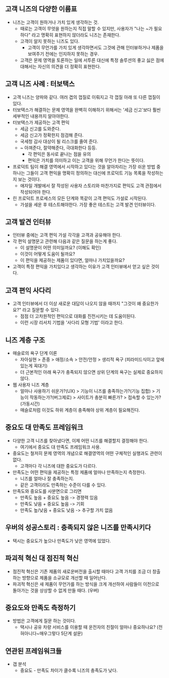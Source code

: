## 고객 니즈의 다양한 이름표
- 니즈는 고객이 원하거나 가치 있게 생각하는 것.
	- 때로는 고객이 무엇을 원하는지 직접 말할 수 있지만, 사용자가 "나는 ~가 필요하다" 라고 명확히 표현하지 않더라도 니즈는 존재한다.
	- 고객이 알지 못하는 니즈도 있다.
		- 고객이 무언가를 가치 있게 생각하면서도 그것에 관해 인터뷰하거나 제품을 보여주기 전에는 인지하지 못하는 경우.
	- 고객은 문제 영역을 토론하는 일에 서투른 대신에 특정 솔루션의 좋고 싫은 점에 대해서는 자신의 의견을 더 정확히 표현한다.

## 고객 니즈 사례 : 터보택스
- 고객 니즈는 양파와 같다. 여러 겹의 껍질로 이뤄지고 각 껍질 아래 또 다른 껍질이 있다.
- 터보택스가 해결하는 문제 영역을 완벽히 이해하기 위해서는 '세금 신고'보다 훨씬 세부적인 내용까지 알아야한다.
- 터보택스가 제공하는 고객 편익
	- 세금 신고를 도와준다.
	- 세금 신고가 정확한지 점검해 준다.
	- 국세청 감사 대상이 될 리스크를 줄여 준다.
	- ~ 아껴준다, 절약해준다, 극대화한다 등등.
		- 각 편익은 동사로 끝나는 점을 유의
		- 편익은 가치를 의미하고 이는 고객을 위해 무언가 한다는 뜻이다.
- 프로덕트 팀이 해결 영역에서 시작하고 있다는 것을 알아차리는 가장 쉬운 방법 중 하나는 그들이 고객 편익을 명확히 정의하는 대신에 프로덕트 기능 목록을 작성하는지 보는 것이다.
	- 애자일 개발에서 잘 작성된 사용자 스토리와 마찬가지로 편익도 고객 관점에서 작성되어야 한다.
- 린 프로덕트 프로세스의 모든 단계와 똑같이 고객 편익도 가설로 시작된다.
	- 가설을 세운 후 테스트해야한다. 가장 좋은 테스트는 고객 발견 인터뷰이다.

## 고객 발견 인터뷰
- 인터뷰 중에는 고객 편익 가설 각각을 고객과 공유해야 한다.
- 각 편익 설명문고 관련해 다음과 같은 질문을 하는게 좋다.
	- 이 설명문이 어떤 의미일까요? (이해도 확인)
	- 이것이 어떻게 도움이 될까요?
	- 이 편익을 제공하는 제품이 있다면, 얼마나 가치있을까요?
- 고객이 특정 편익을 가치있다고 생각하는 이유가 고객 인터뷰에서 얻고 싶은 것이다.

## 고객 편익 사다리
- 고객 인터뷰에서 더 이상 새로운 대답이 나오지 않을 때까지 "그것이 왜 중요한가요?" 라고 질문할 수 있다.
	- 점점 더 고차원적인 편익으로 대화를 진전시키는 데 도움이된다.
	- 이런 시장 리서치 기법을 '사다리 모형 기법' 이라고 한다.
## 니즈 계층 구조
- 매슬로의 욕구 단계 이론
	- 자아실현 > 존중 > 애정/소속 > 안전/안정 > 생리적 욕구 (피라미드식이고 앞에있는게 꼭대기)
	- 더 근본적인 아래 욕구가 충족되지 않으면 상위 단계의 욕구는 실제로 중요하지 않다.
- 웹 사용자 니즈 계층
	- 얼마나 사용하기 쉬운가?(UX) > 기능이 니즈를 충족하는가?(기능 집합) > 기능이 작동하는가?(버그제로) > 사이트가 충분히 빠른가? > 접속할 수 있는가? (가동시간)
	- 매슬로처럼 이것도 하위 계층이 충족해야 상위 계층이 필요해진다.
## 중요도 대 만족도 프레임워크
- 다양한 고객 니즈를 찾아냈다면, 이제 어떤 니즈를 해결할지 결정해야 한다.
	- 여기에서 중요도 대 만족도 프레임워크 사용.
- 중요도는 철저히 문제 영역의 개념으로 해결영역의 어떤 구체적인 실행과도 관련이 없다.
	- 고객마다 각 니즈에 대한 중요도가 다르다.
- 만족도는 어떤 편익을 제공하는 특정 제품에 얼마나 만족하는지 측정한다.
	- 니즈를 얼마나 잘 충족하는지.
	- 같은 고객이라도 만족하는 수준이 다를 수 있다.
- 만족도와 중요도를 사분면으로 그리면
	- 만족도 높음 + 중요도 높음 -> 경쟁력 있음
	- 만족도 낮음 + 중요도 높음 -> 기회
	- 만족도 높/낮음 + 중요도 낮음 -> 추구할 가치 없음
## 우버의 성공스토리 : 충족되지 않은 니즈를 만족시키다
- 택시는 중요도가 높으나 만족도가 낮은 영역에 있었다.
## 파괴적 혁신 대 점진적 혁신
- 점진적 혁신은 기존 제품의 새로운버전을 출시할 때마다 고객 가치를 조금 더 창출하는 방향으로 제품을 소규모로 개선할 때 일어난다.
- 파괴적 혁신은 새 제품이 무언가를 하는 방식을 크게 개선하여 사람들이 이전으로 돌아가는 것을 상상할 수 없게 만들 때다. (우버)
## 중요도와 만족도 측정하기
- 방법은 고객에게 질문 하는 것이다.
	- 택시나 공유 차량 서비스를 이용할 때 운전자의 친절이 얼마나 중요하나요? (전혀아니다~매우그렇다 5단계 설문)
## 연관된 프레임워크들
- 갭 분석
	- 중요도 - 만족도 차이가 클수록 니즈의 충족도가 낮다.